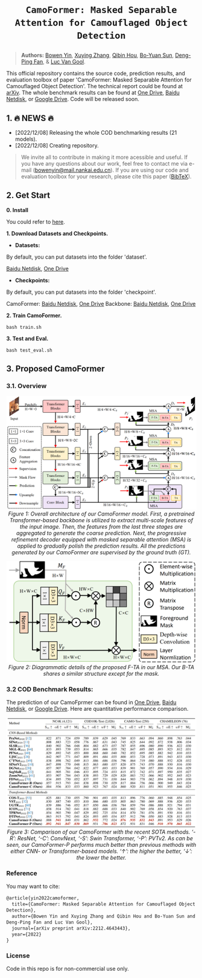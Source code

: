 # <p align=center>`CamoFormer: Masked Separable Attention for Camouflaged Object Detection`</p>

> **Authors:**
> [Bowen Yin](http://yinbowen-chn.github.io/),
> [Xuying Zhang](),
> [Qibin Hou](),
> [Bo-Yuan Sun](),
> [Deng-Ping Fan](https://dengpingfan.github.io/), &
> [Luc Van Gool](https://ee.ethz.ch/the-department/faculty/professors/person-detail.OTAyMzM=.TGlzdC80MTEsMTA1ODA0MjU5.html).

This official repository contains the source code, prediction results, and evaluation toolbox of paper 'CamoFormer: Masked Separable Attention for Camouflaged Object Detection'. The technical report could be found at [arXiv](https://arxiv.org/abs/). 
The whole benchmark results can be found at [One Drive](https://mailnankaieducn-my.sharepoint.com/:f:/g/personal/bowenyin_mail_nankai_edu_cn/EmB36EZb_fdMvWGgKx2EalgBuQnj8AFifyR-ip7Jtkfwqg?e=nu6DJz), [Baidu Netdisk](https://pan.baidu.com/s/1k5CxYzcgizzJ4sRdAxBNlA?pwd=srtf), or [Google Drive](https://drive.google.com/drive/folders/1gsCeYtS9cwsMpTHQzkx81n4jsRK4LYdf?usp=sharing).
Code will be released soon.


## 1. :fire: NEWS :fire:

- [2022/12/08] Releasing the whole COD benchmarking results (21 models).
- [2022/12/08] Creating repository.

> We invite all to contribute in making it more acessible and useful. If you have any questions about our work, feel free to contact me via e-mail (bowenyin@mail.nankai.edu.cn). If you are using our code and evaluation toolbox for your research, please cite this paper ([BibTeX]()).

## 2. Get Start

**0. Install**

You could refer to [here](https://github.com/HVision-NKU/CamoFormer/blob/main/figs/Install.md).

**1. Download Datasets and Checkpoints.**

- **Datasets:** 

By default, you can put datasets into the folder 'dataset'.

[Baidu Netdisk](https://pan.baidu.com/s/1Tcvt0IJYdKSYAb_BD5QrTg?pwd=2gf4),
[One Drive](https://mailnankaieducn-my.sharepoint.com/:f:/g/personal/bowenyin_mail_nankai_edu_cn/EuSpxg1R9l1OmSkOqlUpMCcBvOE-JgtaeJVZfwwKOEjJhQ?e=sCWZE9)

- **Checkpoints:** 

By default, you can put datasets into the folder 'checkpoint'.

CamoFormer: [Baidu Netdisk](https://pan.baidu.com/s/1QyE_HkxCp9vWlhnJAx20dQ?pwd=f4bp), [One Drive](https://mailnankaieducn-my.sharepoint.com/:f:/g/personal/bowenyin_mail_nankai_edu_cn/Eg2fWTz1pjFBiJfAdj1XqGQBbQ2pOjpNq0AbIjseadTgSA?e=BFvBkU)
Backbone: [Baidu Netdisk](https://pan.baidu.com/s/1E10fb4_Gr08_6LV6AdyhSg?pwd=pgdk),  [One Drive](https://mailnankaieducn-my.sharepoint.com/:f:/g/personal/bowenyin_mail_nankai_edu_cn/Et3EzPUD2GJOn1YafL1NDDYBXwWtdsLd3EZCVua-mVSdhw?e=7XoXoR)

**2. Train CamoFormer.**
```
bash train.sh
```

**3. Test and Eval.**
```
bash test_eval.sh
```


## 3. Proposed CamoFormer

### 3.1. Overview

<p align="center">
    <img src="figs/CamoFormer.png" width="600"  width="1200"/> <br />
    <em> 
    Figure 1: Overall architecture of our CamoFormer model. First, a pretrained Transformer-based backbone is utilized to extract multi-scale features of the input image. Then, the features from the last three stages are aggregated to generate the coarse prediction. Next, the
progressive refinement decoder equipped with masked separable attention (MSA) is applied to gradually polish the prediction results. All
the predictions generated by our CamoFormer are supervised by the ground truth (GT).
    </em>
</p>


<p align="center">
    <img src="figs/F-TA.png"  width="600"  width="1200"/> <br />
    <em> 
    Figure 2: Diagrammatic details of the proposed F-TA in our MSA. Our B-TA shares a similar structure except for the mask.
    </em>
</p>


### 3.2 COD Benchmark Results:

The prediction of our CamoFprmer can be found in [One Drive](https://mailnankaieducn-my.sharepoint.com/:f:/g/personal/bowenyin_mail_nankai_edu_cn/EmB36EZb_fdMvWGgKx2EalgBuQnj8AFifyR-ip7Jtkfwqg?e=nu6DJz), [Baidu Netdisk](https://pan.baidu.com/s/1k5CxYzcgizzJ4sRdAxBNlA?pwd=srtf), or [Google Drive](https://drive.google.com/drive/folders/1gsCeYtS9cwsMpTHQzkx81n4jsRK4LYdf?usp=sharing). Here are quantitative performance comparison.

<p align="center">
    <img src="figs/Performance.png" width="600"  width="1200"/> <br />
    <em> 
    Figure 3: Comparison of our CamoFormer with the recent SOTA methods. ‘-R’: ResNet, ‘-C’: ConvNext, ‘-S’: Swin Transformer, ‘-P’: PVTv2. As can be seen, our CamoFormer-P performs much better than previous methods with either CNN- or
Transformer-based models. ‘↑’: the higher the better, ‘↓’: the lower the better.
    </em>

</p>

### Reference
You may want to cite:
```
@article{yin2022camoformer,
  title={CamoFormer: Masked Separable Attention for Camouflaged Object Detection},
  author={Bowen Yin and Xuying Zhang and Qibin Hou and Bo-Yuan Sun and Deng-Ping Fan and Luc Van Gool},
  journal={arXiv preprint arXiv:2212.4643443},
  year={2022}
}
```

### License

Code in this repo is for non-commercial use only.






